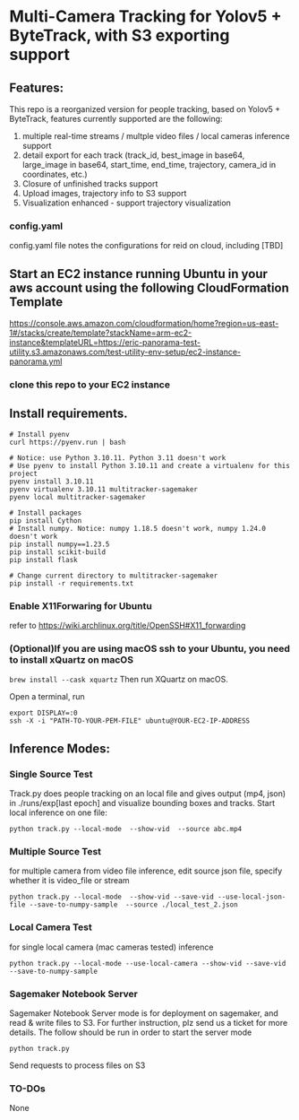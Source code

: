 # Multi-Camera Tracking for Yolov5 + ByteTrack, with S3 exporting support
## Features:
This repo is a reorganized version for people tracking, based on Yolov5 + ByteTrack, features currently supported are the following:
1. multiple real-time streams / multple video files / local cameras inference support
2. detail export for each track (track_id, best_image in base64, large_image in base64, start_time, end_time, trajectory, camera_id in coordinates, etc.)
3. Closure of unfinished tracks support
4. Upload images, trajectory info to S3 support
5. Visualization enhanced - support trajectory visualization

### config.yaml
config.yaml file notes the configurations for reid on cloud, including [TBD]


## Start an EC2 instance running Ubuntu in your aws account using the following CloudFormation Template
https://console.aws.amazon.com/cloudformation/home?region=us-east-1#/stacks/create/template?stackName=arm-ec2-instance&templateURL=https://eric-panorama-test-utility.s3.amazonaws.com/test-utility-env-setup/ec2-instance-panorama.yml

### clone this repo to your EC2 instance

## Install requirements.
```
# Install pyenv
curl https://pyenv.run | bash

# Notice: use Python 3.10.11. Python 3.11 doesn't work
# Use pyenv to install Python 3.10.11 and create a virtualenv for this project
pyenv install 3.10.11
pyenv virtualenv 3.10.11 multitracker-sagemaker
pyenv local multitracker-sagemaker

# Install packages
pip install Cython
# Install numpy. Notice: numpy 1.18.5 doesn't work, numpy 1.24.0 doesn't work
pip install numpy==1.23.5
pip install scikit-build
pip install flask

# Change current directory to multitracker-sagemaker
pip install -r requirements.txt
```

### Enable X11Forwaring for Ubuntu
refer to https://wiki.archlinux.org/title/OpenSSH#X11_forwarding

### (Optional)If you are using macOS ssh to your Ubuntu, you need to install xQuartz on macOS
```brew install --cask xquartz```
Then run XQuartz on macOS.

Open a terminal, run
```
export DISPLAY=:0
ssh -X -i "PATH-TO-YOUR-PEM-FILE" ubuntu@YOUR-EC2-IP-ADDRESS

```

## Inference Modes:
### Single Source Test
Track.py does people tracking on an local file and gives output (mp4, json) in ./runs/exp[last epoch] and visualize bounding boxes and tracks. Start local inference on one file:
```
python track.py --local-mode  --show-vid  --source abc.mp4
```
### Multiple Source Test
for multiple camera from video file inference, edit source json file, specify whether it is video_file or stream 
```
python track.py --local-mode  --show-vid --save-vid --use-local-json-file --save-to-numpy-sample  --source ./local_test_2.json
```
### Local Camera Test
for single local camera (mac cameras tested) inference
```
python track.py --local-mode --use-local-camera --show-vid --save-vid --save-to-numpy-sample
```
### Sagemaker Notebook Server
Sagemaker Notebook Server mode is for deployment on sagemaker, and read & write files to S3. For further instruction, plz send us a ticket for more details. The follow should be run in order to start the server mode
```
python track.py
```
Send requests to process files on S3

### TO-DOs
None

